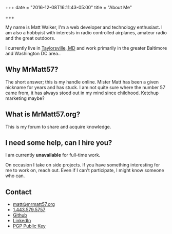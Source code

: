 +++
date = "2016-12-08T16:11:43-05:00"
title = "About Me"

+++

My name is Matt Walker, I'm a web developer and technology enthusiast. I am also a hobbyist with interests in radio controlled airplanes, amateur radio and the great outdoors.

I currently live in [Taylorsville, MD](http://maps.google.com/maps?hl=en&amp;ie=UTF8&amp;q=taylorsville,+MD&amp;fb=1&amp;gl=us&amp;ei=l1P3S7j8D5u0zASv09GEDg&amp;ved=0CBIQpQY&amp;view=map&amp;geocode=FVgUWgIdSMBn-w&amp;split=0&amp;sll=39.457880,-77.086648&amp;sspn=0.000000,0.000000&amp;hq=&amp;hnear=Taylorsville,+Carroll,+Maryland&amp;ll=39.460385,-77.086687&amp;spn=0.037109,0.077162&amp;t=h&amp;z=14&amp;iwloc=A) and work primarily in the greater Baltimore and Washington DC area.</a>.

## Why MrMatt57?
The short answer; this is my handle online. Mister Matt has been a given nickname for years and has stuck. I am not quite sure where the number 57 came from, it has always stood out in my mind since childhood. Ketchup marketing maybe?

## What is MrMatt57.org?
This is my forum to share and acquire knowledge.

## I need some help, can I hire you?
I am currently **unavailable** for full-time work.

On occasion I take on side projects. If you have something interesting
for me to work on, reach out. Even if I can't participate, I might know someone who can.

## Contact
<ul class="header-list">
    <li><a href="mailto:matt@mrmatt57.org"><i class="icon icon-email"></i> matt@mrmatt57.org</a></li>
    <li><a href="tel:1-443-579-5757"><i class="icon icon-phone"></i> 1.443.579.5757</a></li>      
    <li><a href="https://github.com/MrMatt57" target="_blank"><i class="icon icon-github"></i> Github</a></li>
    <li><a href="https://www.linkedin.com/in/mrmatt" target="_blank"><i class="icon icon-linkedin"></i> LinkedIn</a></li>
    <li><a href="/public-pgp.asc" target="_blank"><i class="icon icon-secure"></i> PGP Public Key</a></li>
</ul>
<a href=""></a>